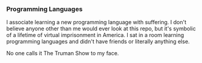 ### Programming Languages

I associate learning a new programming language with suffering. I don't believe anyone other than me would ever look at this repo, but it's symbolic of a lifetime of virtual imprisonment in America. I sat in a room learning programming languages and didn't have friends or literally anything else.

No one calls it The Truman Show to my face.